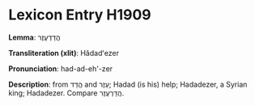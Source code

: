 # Lexicon Entry H1909

**Lemma**: הֲדַדְעֶזֶר

**Transliteration (xlit)**: Hădadʻezer

**Pronunciation**: had-ad-eh'-zer

**Description**:
from הֲדַד and עֵזֶר; Hadad (is his) help; Hadadezer, a Syrian king; Hadadezer. Compare הֲדַרְעֶזֶר.
